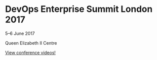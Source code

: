 # DevOps Enterprise Summit London 2017
<p>5–6 June 2017</p>
<p>Queen Elizabeth II Centre</p>

<a href="http://bit.ly/itrevvideos">View conference videos!</a>

